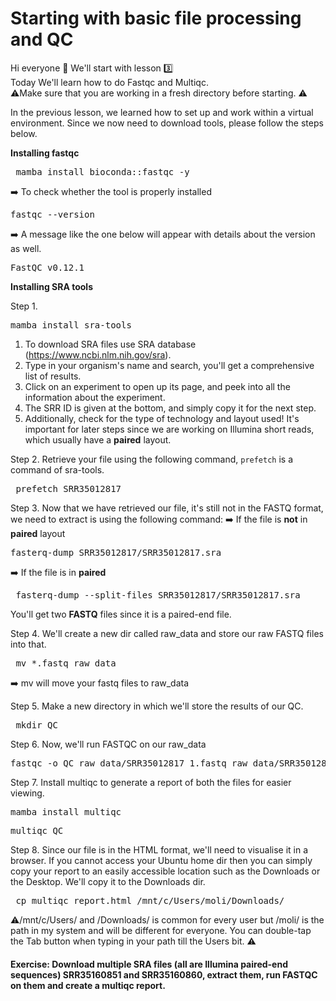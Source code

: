# Starting with basic file processing and QC

Hi everyone 👋 We'll start with lesson 3️⃣   
Today We'll learn how to do Fastqc and Multiqc.   
⚠️Make sure that you are working in a fresh directory before starting. ⚠️

In the previous lesson, we learned how to set up and work within a virtual environment. Since we now need to download tools, please follow the steps below.

**Installing fastqc**

<pre> mamba install bioconda::fastqc -y </pre>
➡️ To check whether the tool is properly installed 
<pre>fastqc --version</pre>  
➡️ A message like the one below will appear with details about the version as well.   
<pre>FastQC v0.12.1</pre>

**Installing SRA tools**

Step 1.   
<pre>mamba install sra-tools </pre>  

1. To download SRA files use SRA database (https://www.ncbi.nlm.nih.gov/sra).   
2. Type in your organism's name and search, you'll get a comprehensive list of results.
3. Click on an experiment to open up its page, and peek into all the information about the experiment. 
4. The SRR ID is given at the bottom, and simply copy it for the next step. 
5. Additionally, check for the type of technology and layout used! It's important for later steps since we are working on Illumina short reads, which usually have a **paired** layout. 

Step 2. Retrieve your file using the following command, `prefetch` is a command of sra-tools.
<pre> prefetch SRR35012817</pre>   

Step 3. Now that we have retrieved our file, it's still not in the FASTQ format, we need to extract is using the following command:
➡️ If the file is **not** in **paired** layout
<pre>fasterq-dump SRR35012817/SRR35012817.sra</pre>    

➡️ If the file is in **paired**  
<pre> fasterq-dump --split-files SRR35012817/SRR35012817.sra </pre>    
You'll get two **FASTQ** files since it is a paired-end file.

Step 4. We'll create a new dir called raw_data and store our raw FASTQ files into that.
<pre> mv *.fastq raw_data </pre>
➡️ mv will move your fastq files to raw_data

Step 5. Make a new directory in which we'll store the results of our QC. 
<pre> mkdir QC </pre> 

Step 6. Now, we'll run FASTQC on our raw_data
<pre>fastqc -o QC raw_data/SRR35012817_1.fastq raw_data/SRR35012817_2.fastq</pre>

Step 7. Install multiqc to generate a report of both the files for easier viewing. 

<pre>mamba install multiqc</pre>
<pre>multiqc QC </pre>    
 
Step 8. Since our file is in the HTML format, we'll need to visualise it in a browser. If you cannot access your Ubuntu home dir then you can simply copy your report to an easily accessible location such as the Downloads or the Desktop. We'll copy it to the Downloads dir.
<pre> cp multiqc_report.html /mnt/c/Users/moli/Downloads/ </pre>

⚠️/mnt/c/Users/ and /Downloads/ is common for every user but /moli/ is the path in my system and will be different for everyone. You can double-tap the Tab button when typing in your path till the Users bit. ⚠️

#### Exercise: Download multiple SRA files (all are Illumina paired-end sequences) SRR35160851 and SRR35160860, extract them, run FASTQC on them and create a multiqc report.

